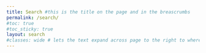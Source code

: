 ```yaml
---
title: Search #this is the title on the page and in the breascrumbs
permalink: /search/
#toc: true
#toc_sticky: true
layout: search
#classes: wide # lets the text expand across page to the right to where the TOC would normally be
---
```



<!---
outcommented text
-->



<!-- Global site tag (gtag.js) - Google Analytics -->
<script async src="https://www.googletagmanager.com/gtag/js?id=UA-150233690-2"></script>
<script>
  window.dataLayer = window.dataLayer || [];
  function gtag(){dataLayer.push(arguments);}
  gtag('js', new Date());

  gtag('config', 'UA-150233690-2');
</script>

